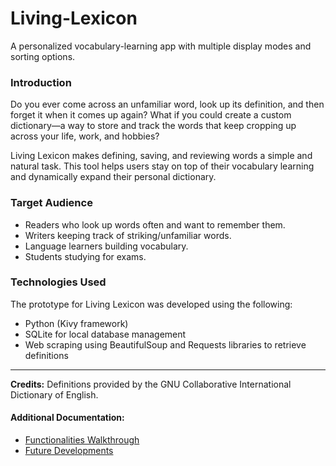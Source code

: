 # Living-Lexicon
A personalized vocabulary-learning app with multiple display modes and sorting options.

### Introduction
Do you ever come across an unfamiliar word, look up its definition, and then forget it when it comes up again? What if you could create a custom dictionary—a way to store and track the words that keep cropping up across your life, work, and hobbies? 

Living Lexicon makes defining, saving, and reviewing words a simple and natural task. This tool helps users stay on top of their vocabulary learning and dynamically expand their personal dictionary.

### Target Audience
- Readers who look up words often and want to remember them.
- Writers keeping track of striking/unfamiliar words.
- Language learners building vocabulary.
- Students studying for exams.

### Technologies Used
The prototype for Living Lexicon was developed using the following:
- Python (Kivy framework)
- SQLite for local database management
- Web scraping using BeautifulSoup and Requests libraries to retrieve definitions

---

**Credits:** Definitions provided by the GNU Collaborative International Dictionary of English.

#### Additional Documentation:
- [Functionalities Walkthrough](Walkthrough.md)  
- [Future Developments](FutureDevelopments.md)
